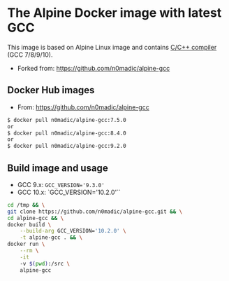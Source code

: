# The Alpine Docker image with latest GCC

This image is based on Alpine Linux image and contains [C/C++ compiler](https://gcc.gnu.org/) (GCC 7/8/9/10).

- Forked from: https://github.com/n0madic/alpine-gcc

## Docker Hub images

- From: https://github.com/n0madic/alpine-gcc

```bash
$ docker pull n0madic/alpine-gcc:7.5.0
or
$ docker pull n0madic/alpine-gcc:8.4.0
or
$ docker pull n0madic/alpine-gcc:9.2.0
```

## Build image and usage

- GCC 9.x: `GCC_VERSION='9.3.0'`
- GCC 10.x: `GCC_VERSION='10.2.0'``

```bash
cd /tmp && \
git clone https://github.com/n0madic/alpine-gcc.git && \
cd alpine-gcc && \
docker build \
    --build-arg GCC_VERSION='10.2.0' \
    -t alpine-gcc . && \
docker run \
    --rm \
    -it 
    -v $(pwd):/src \
    alpine-gcc
```
